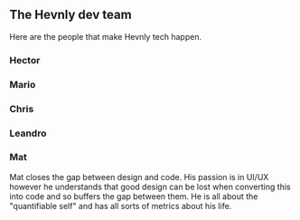 ## The Hevnly dev team ##
Here are the people that make Hevnly tech happen.
### Hector ###
### Mario ###
### Chris ###
### Leandro ###
### Mat ###
Mat closes the gap between design and code. His passion is in UI/UX however he understands that good design can be lost when converting this into code and so buffers the gap between them. He is all about the "quantifiable self" and has all sorts of metrics about his life.